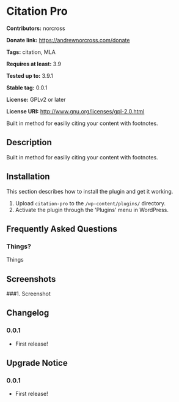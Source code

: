Citation Pro
============

**Contributors:** norcross

**Donate link:** https://andrewnorcross.com/donate

**Tags:** citation, MLA

**Requires at least:** 3.9

**Tested up to:** 3.9.1

**Stable tag:** 0.0.1

**License:** GPLv2 or later

**License URI:** http://www.gnu.org/licenses/gpl-2.0.html


Built in method for easiliy citing your content with footnotes.

## Description ##

Built in method for easiliy citing your content with footnotes.

## Installation ##

This section describes how to install the plugin and get it working.

1. Upload `citation-pro` to the `/wp-content/plugins/` directory.
2. Activate the plugin through the 'Plugins' menu in WordPress.

## Frequently Asked Questions ##

### Things? ###

Things


## Screenshots ##

###1. Screenshot


## Changelog ##

### 0.0.1 ###
* First release!


## Upgrade Notice ##

### 0.0.1 ###
* First release!

